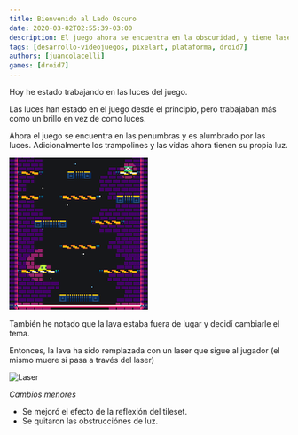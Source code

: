 ```yaml
---
title: Bienvenido al Lado Oscuro
date: 2020-03-02T02:55:39-03:00
description: El juego ahora se encuentra en la obscuridad, y tiene lasers!
tags: [desarrollo-videojuegos, pixelart, plataforma, droid7]
authors: [juancolacelli]
games: [droid7]
---
```


Hoy he estado trabajando en las luces del juego.

Las luces han estado en el juego desde el principio, pero trabajaban más como un brillo en vez de como luces.

Ahora el juego se encuentra en las penumbras y es alumbrado por las luces. Adicionalmente los trampolines y las vidas ahora tienen su propia luz.

![Dark mode](dark_mode.png)

También he notado que la lava estaba fuera de lugar y decidí cambiarle el tema.

Entonces, la lava ha sido remplazada con un laser que sigue al jugador (el mismo muere si pasa a través del laser)

![Laser](laser.gif)

_Cambios menores_

-   Se mejoró el efecto de la reflexión del tileset.
-   Se quitaron las obstrucciónes de luz.
